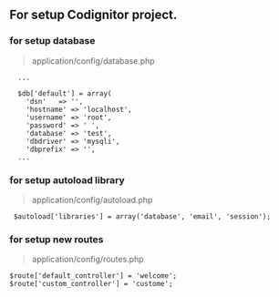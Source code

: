 ## For setup Codignitor project.

### for setup database

> application/config/database.php
```
  ...
  
  $db['default'] = array(
	'dsn'	=> '',
	'hostname' => 'localhost',
	'username' => 'root',
	'password' => ' ',
	'database' => 'test',
	'dbdriver' => 'mysqli',
	'dbprefix' => '',
  ...
```
### for setup autoload library

> application/config/autoload.php
```
 $autoload['libraries'] = array('database', 'email', 'session');
```

### for setup new routes

> application/config/routes.php

```
$route['default_controller'] = 'welcome';
$route['custom_controller'] = 'custome';
```
